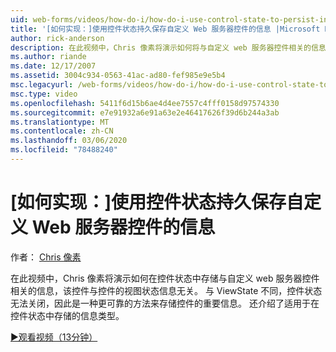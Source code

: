 ```yaml
---
uid: web-forms/videos/how-do-i/how-do-i-use-control-state-to-persist-information-for-a-custom-web-server-control
title: '[如何实现：]使用控件状态持久保存自定义 Web 服务器控件的信息 |Microsoft Docs'
author: rick-anderson
description: 在此视频中，Chris 像素将演示如何将与自定义 web 服务器控件相关的信息存储在控件状态中，而该控件不依赖于 ViewState 。
ms.author: riande
ms.date: 12/17/2007
ms.assetid: 3004c934-0563-41ac-ad80-fef985e9e5b4
msc.legacyurl: /web-forms/videos/how-do-i/how-do-i-use-control-state-to-persist-information-for-a-custom-web-server-control
msc.type: video
ms.openlocfilehash: 5411f6d15b6ae4d4ee7557c4fff0158d97574330
ms.sourcegitcommit: e7e91932a6e91a63e2e46417626f39d6b244a3ab
ms.translationtype: MT
ms.contentlocale: zh-CN
ms.lasthandoff: 03/06/2020
ms.locfileid: "78488240"
---
```

# <a name="how-do-i-use-control-state-to-persist-information-for-a-custom-web-server-control"></a>[如何实现：]使用控件状态持久保存自定义 Web 服务器控件的信息

作者： [Chris 像素](https://twitter.com/chrispels)

在此视频中，Chris 像素将演示如何在控件状态中存储与自定义 web 服务器控件相关的信息，该控件与控件的视图状态信息无关。 与 ViewState 不同，控件状态无法关闭，因此是一种更可靠的方法来存储控件的重要信息。 还介绍了适用于在控件状态中存储的信息类型。

[&#9654;观看视频（13分钟）](https://channel9.msdn.com/Blogs/ASP-NET-Site-Videos/how-do-i-use-control-state-to-persist-information-for-a-custom-web-server-control)
